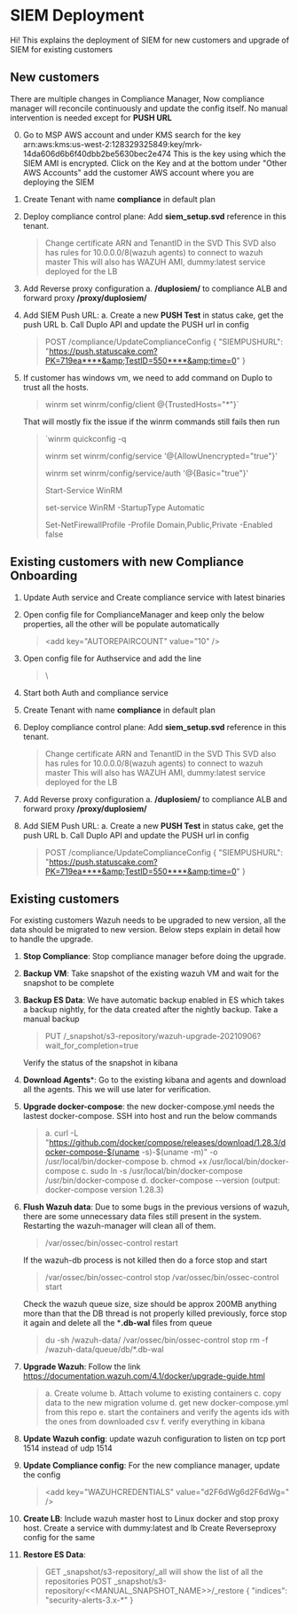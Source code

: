 # SIEM Deployment

Hi! This explains the deployment of SIEM for new customers and upgrade of SIEM for existing customers


## New customers
There are multiple changes in Compliance Manager, Now compliance manager will reconcile continuously and update the config itself. No manual intervention is needed except for **PUSH URL**

0. Go to MSP AWS account and under KMS search for the key arn:aws:kms:us-west-2:128329325849:key/mrk-14da606d6b6f40dbb2be5630bec2e474 This is the key using which the SIEM AMI is encrypted. Click on the Key and at the bottom under "Other AWS Accounts" add the customer AWS account where you are deploying the SIEM

1. Create Tenant with name **compliance** in default plan
2. Deploy compliance control plane: Add **siem_setup.svd** reference in this tenant.
	> Change certificate ARN and TenantID in the SVD
	    This SVD also has rules for 10.0.0.0/8(wazuh agents) to connect to wazuh master
    	This will also has WAZUH AMI, dummy:latest service deployed for the LB 

3. Add Reverse proxy configuration
	a. **/duplosiem/**  to compliance ALB and forward proxy **/proxy/duplosiem/**

4. Add SIEM Push URL:
	a. Create a new **PUSH Test**  in status cake, get the push URL
	b. Call Duplo API and update the PUSH url in config
	> POST /compliance/UpdateComplianceConfig
		{
		"SIEMPUSHURL": "https://push.statuscake.com?PK=719ea****&amp;TestID=550****&amp;time=0"
		}
5. If customer has windows vm, we need to add command on Duplo to trust all the hosts.
	> winrm set winrm/config/client @{TrustedHosts="*"}`
	
	That will mostly fix the issue if the winrm commands still fails then run 	
	> `winrm quickconfig -q
	> 
	> winrm set winrm/config/service '@{AllowUnencrypted="true"}'
	> 
	> winrm set winrm/config/service/auth '@{Basic="true"}'
	> 
	> Start-Service WinRM
	>
	> set-service WinRM -StartupType Automatic	
	>
	> Set-NetFirewallProfile -Profile Domain,Public,Private -Enabled false



## Existing customers with new Compliance Onboarding
1. Update Auth service and Create compliance service with latest binaries
2. Open config file for ComplianceManager and keep only the below properties, all the other will be populate automatically
	> \<add key="AUTOREPAIRCOUNT" value="10" />
	<add key="WAZUHCREDENTIALS" value="d2F6dWg6d2F6dWg=" />
	<add key="WAZUHUIURL" value="/proxy/duplosiem/app/wazuh" />
	<add key="RESETCONFIG" value="true" />
3. Open config file for Authservice and add the line 
	> \ <add key="COMPLIANCEENDPOINT" value="http://127.0.0.1:40030" />
4. Start both Auth and compliance service
5. Create Tenant with name **compliance** in default plan
6. Deploy compliance control plane: Add **siem_setup.svd** reference in this tenant.
	> Change certificate ARN and TenantID in the SVD
	    This SVD also has rules for 10.0.0.0/8(wazuh agents) to connect to wazuh master
    	This will also has WAZUH AMI, dummy:latest service deployed for the LB 

7. Add Reverse proxy configuration
	a. **/duplosiem/**  to compliance ALB and forward proxy **/proxy/duplosiem/**
	
8. Add SIEM Push URL:
	a. Create a new **PUSH Test**  in status cake, get the push URL
	b. Call Duplo API and update the PUSH url in config
	> POST /compliance/UpdateComplianceConfig
		{
		"SIEMPUSHURL": "https://push.statuscake.com?PK=719ea****&amp;TestID=550****&amp;time=0"
		}

## Existing customers

For existing customers Wazuh needs to be upgraded to new version, all the data should be migrated to new version. Below steps explain in detail how to handle the upgrade.

1. **Stop Compliance**: Stop compliance manager before doing the upgrade.
2. **Backup VM**: Take snapshot of the existing wazuh VM and wait for the snapshot to be complete
3. **Backup ES Data**: We have automatic backup enabled in ES which takes a backup nightly, for the data created after the nightly backup. Take a manual backup 
	> PUT /_snapshot/s3-repository/wazuh-upgrade-20210906?wait_for_completion=true

	Verify the status of the snapshot in kibana
4. **Download Agents***: Go to the existing kibana and agents and download all the agents. This we will use later for verification. 	
5. **Upgrade docker-compose**: the new docker-compose.yml needs the lastest docker-compose. SSH into host and run the below commands
	> a. curl -L "https://github.com/docker/compose/releases/download/1.28.3/docker-compose-$(uname -s)-$(uname -m)" -o /usr/local/bin/docker-compose
	> b. chmod +x /usr/local/bin/docker-compose
	> c. sudo ln -s /usr/local/bin/docker-compose /usr/bin/docker-compose
	> d. docker-compose --version (output: docker-compose version 1.28.3)

6. **Flush Wazuh data**: Due to some bugs in the previous versions of wazuh, there are some unnecessary data files still present in the system. Restarting the wazuh-manager will clean all of them.
	> /var/ossec/bin/ossec-control restart
	
	If the wazuh-db process is not killed then do a force stop and start
	> /var/ossec/bin/ossec-control stop
		/var/ossec/bin/ossec-control start

	Check the wazuh queue size, size should be approx 200MB anything more than that the DB thread is not properly killed previously, force stop it again and delete all the ***.db-wal** files from queue
	> du -sh /wazuh-data/
		/var/ossec/bin/ossec-control stop
		rm -f /wazuh-data/queue/db/*.db-wal

6. **Upgrade Wazuh**: Follow the link https://documentation.wazuh.com/4.1/docker/upgrade-guide.html
	>  a. Create volume
		b. Attach volume to existing containers
		c. copy data to the new migration volume
		d. get new docker-compose.yml from this repo 
		e. start the containers and verify the agents ids with the ones from downloaded csv	
		f. verify everything in kibana	
7. **Update Wazuh config**: update wazuh configuration to listen on tcp port 1514 instead of udp 1514	
	
8. **Update Compliance config**: For the new compliance manager, update the config 
	>  \<add key="WAZUHCREDENTIALS" value="d2F6dWg6d2F6dWg=" /> 
9. **Create LB**: Include wazuh master host to Linux docker and stop proxy host. Create a service with dummy:latest and lb
	Create Reverseproxy config for the same	
10. **Restore ES Data**: 
	> GET _snapshot/s3-repository/_all will show the list of all the repositories
	> POST _snapshot/s3-repository/<<MANUAL_SNAPSHOT_NAME>>/_restore
	  {
	  	"indices": "security-alerts-3.x-*"
	  }	
